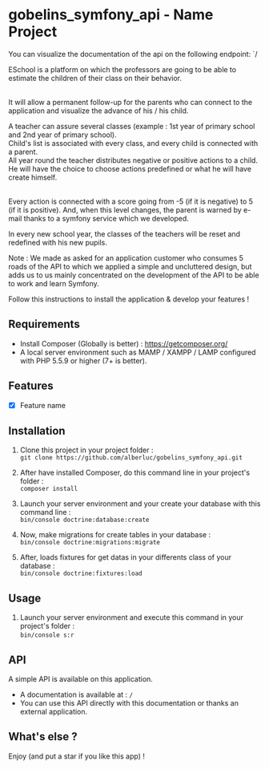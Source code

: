 # gobelins_symfony_api - Name Project


You can visualize the documentation of the api on the following endpoint: `/


ESchool is a platform on which the professors are going to be able to estimate the children of their class on their behavior. <br><br>

It will allow a permanent follow-up for the parents who can connect to the application and visualize the advance of his / his child.

A teacher can assure several classes (example : 1st year of primary school and 2nd year of primary school). <br>
Child's list is associated with every class, and every child is connected with a parent. <br>
All year round the teacher distributes negative or positive actions to a child. He will have the choice to choose actions predefined or what he will have create himself. <br><br>

Every action is connected with a score going from -5 (if it is negative) to 5 (if it is positive). 
And, when this level changes, the parent is warned by e-mail thanks to a symfony service which we developed.

In every new school year, the classes of the teachers will be reset and redefined with his new pupils.

Note : We made as asked for an application customer who consumes 5 roads of the API to which we applied a simple and uncluttered design, but adds us to us mainly concentrated on the development of the API to be able to work and learn Symfony.


Follow this instructions to install the application & develop your features !


## Requirements

- Install Composer (Globally is better) : https://getcomposer.org/
- A local server environment such as MAMP / XAMPP / LAMP configured with PHP 5.5.9 or higher (7+ is better).

## Features

- [x] Feature name

## Installation

1. Clone this project in your project folder : <br>
`git clone https://github.com/alberluc/gobelins_symfony_api.git`

2. After have installed Composer, do this command line in your project's folder : <br>
`composer install`

3. Launch your server environment and your create your database with this command line : <br>
`bin/console doctrine:database:create`

4. Now, make migrations for create tables in your database : <br>
`bin/console doctrine:migrations:migrate`

5. After, loads fixtures for get datas in your differents class of your database : <br>
`bin/console doctrine:fixtures:load`


## Usage

1. Launch your server environment and execute this command in your project's folder : <br>
`bin/console s:r`


## API

A simple API is available on this application.

- A documentation is available at : `/`
- You can use this API directly with this documentation or thanks an external application.


## What's else ?

Enjoy (and put a star if you like this app) !
